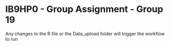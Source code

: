 # IB9HP0 - Group Assignment - Group 19
Any changes to the R file or the Data_upload folder will trigger the workflow to run
